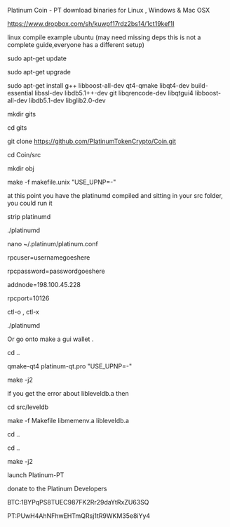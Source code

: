 Platinum Coin - PT download binaries for Linux , Windows & Mac OSX

https://www.dropbox.com/sh/kuwpf17rdz2bs14/1ct19kef1I 


linux compile example ubuntu (may need missing deps this is not a complete guide,everyone has a different setup)

sudo apt-get update 

sudo apt-get upgrade

sudo apt-get install g++ libboost-all-dev qt4-qmake libqt4-dev build-essential libssl-dev libdb5.1++-dev git libqrencode-dev libqtgui4 libboost-all-dev libdb5.1-dev  libglib2.0-dev

mkdir gits

cd gits

git clone https://github.com/PlatinumTokenCrypto/Coin.git

cd Coin/src

mkdir obj

make -f makefile.unix "USE_UPNP=-"

at this point you have the platinumd compiled and sitting in your src folder,
you could run it 

strip platinumd 

./platinumd

nano ~/.platinum/platinum.conf

rpcuser=usernamegoeshere

rpcpassword=passwordgoeshere

addnode=198.100.45.228

rpcport=10126


ctl-o , ctl-x

./platinumd

Or go onto make a gui wallet .

cd ..

qmake-qt4 platinum-qt.pro "USE_UPNP=-"

make -j2

if you get the error about libleveldb.a then 

cd src/leveldb

make -f Makefile libmemenv.a libleveldb.a

cd ..

cd ..

make -j2


launch Platinum-PT 

donate to the Platinum Developers

BTC:1BYPqPS8TUEC987FK2Rr29daYtRxZU63SQ

PT:PUwH4AhNFhwEHTmQRsj1tR9WKM35e8iYy4
